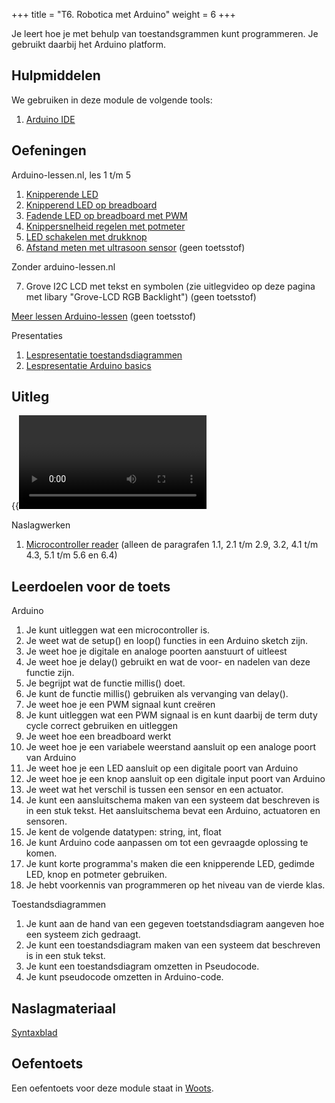 +++
title = "T6. Robotica met Arduino"
weight = 6
+++

Je leert hoe je met behulp van toestandsgrammen kunt programmeren. Je gebruikt daarbij het Arduino platform.
<!--more-->

## Hulpmiddelen
We gebruiken in deze module de volgende tools:
1. [Arduino IDE](/tools/arduino-ide/)

## Oefeningen

Arduino-lessen.nl, les 1 t/m 5

1. [Knipperende LED](https://arduino-lessen.nl/les/knipperende-led-op-arduino)
2. [Knipperend LED op breadboard](https://arduino-lessen.nl/les/knipperende-led-op-breadboard)
3. [Fadende LED op breadboard met PWM](https://arduino-lessen.nl/les/arduino-led-faden-met-pwm-pulse-width-modulation)
4. [Knippersnelheid regelen met potmeter](https://arduino-lessen.nl/les/knippersnelheid-van-led-regelen-met-potmeter-op-arduino)
5. [LED schakelen met drukknop](https://arduino-lessen.nl/les/led-met-arduino-schakelen-via-drukknop)
6. [Afstand meten met ultrasoon sensor](https://arduino-lessen.nl/les/afstand-meten-met-de-hcsr04-ultrasoon-sensor-op-arduino) (geen toetsstof)

Zonder arduino-lessen.nl

7. Grove I2C LCD met tekst en symbolen (zie uitlegvideo op deze pagina met libary "Grove-LCD RGB Backlight") (geen toetsstof)

[Meer lessen Arduino-lessen](https://arduino-lessen.nl) (geen toetsstof)

Presentaties
1. [Lespresentatie toestandsdiagrammen](../robotica_toestandsdiagrammen_lespresentatie.pptx)
2. [Lespresentatie Arduino basics](../robotica_arduino_basics.pdf)

## Uitleg

{{<video id="PLpTljPS--R5B5flRg_1xdUrKlZyjZG68e">}}

Naslagwerken
1. [Microcontroller reader](../robotica_microcontrollers_programmeren.pdf) (alleen de paragrafen 1.1,  2.1 t/m 2.9, 3.2, 4.1 t/m 4.3, 5.1 t/m 5.6 en 6.4)

## Leerdoelen voor de toets
Arduino
1. Je kunt uitleggen wat een microcontroller is.
1. Je weet wat de setup() en loop() functies in een Arduino sketch zijn.
1. Je weet hoe je digitale en analoge poorten aanstuurt of uitleest
1. Je weet hoe je delay() gebruikt en wat de voor- en nadelen van deze functie zijn.
1. Je begrijpt wat de functie millis() doet.
1. Je kunt de functie millis() gebruiken als vervanging van delay().
1. Je weet hoe je een PWM signaal kunt creëren
1. Je kunt uitleggen wat een PWM signaal is en kunt daarbij de term duty cycle correct gebruiken en uitleggen
1. Je weet hoe een breadboard werkt
1. Je weet hoe je een variabele weerstand aansluit op een analoge poort van Arduino
1. Je weet hoe je een LED aansluit op een digitale poort van Arduino
1. Je weet hoe je een knop aansluit op een digitale input poort van Arduino
1. Je weet wat het verschil is tussen een sensor en een actuator.
1. Je kunt een aansluitschema maken van een systeem dat beschreven is in een stuk tekst. Het aansluitschema bevat een Arduino, actuatoren en sensoren.
1. Je kent de volgende datatypen: string, int, float
1. Je kunt Arduino code aanpassen om tot een gevraagde oplossing te komen.
1. Je kunt korte programma's maken die een knipperende LED, gedimde LED, knop en potmeter gebruiken.
1. Je hebt voorkennis van programmeren op het niveau van de vierde klas.

Toestandsdiagrammen
1. Je kunt aan de hand van een gegeven toetstandsdiagram aangeven hoe een systeem zich gedraagt.
1. Je kunt een toestandsdiagram maken van een systeem dat beschreven is in een stuk tekst.
1. Je kunt een toestandsdiagram omzetten in Pseudocode.
1. Je kunt pseudocode omzetten in Arduino-code.

## Naslagmateriaal
[Syntaxblad](../robotica_syntaxblad.pdf)

## Oefentoets
Een oefentoets voor deze module staat in [Woots](https://app.woots.nl).
